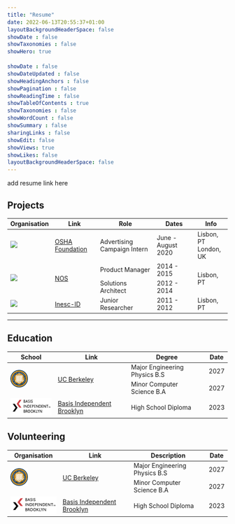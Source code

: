 ```yaml
---
title: "Resume"
date: 2022-06-13T20:55:37+01:00
layoutBackgroundHeaderSpace: false
showDate : false
showTaxonomies : false 
showHero: true

showDate : false
showDateUpdated : false
showHeadingAnchors : false
showPagination : false
showReadingTime : false
showTableOfContents : true
showTaxonomies : false 
showWordCount : false
showSummary : false
sharingLinks : false
showEdit: false
showViews: true
showLikes: false
layoutBackgroundHeaderSpace: false
---
```


add resume link here


## Projects

<table>
    <thead>
        <tr>
            <th>Organisation</th>
            <th>Link</th>
            <th>Role</th>
            <th>Dates</th>
            <th>Info</th>
        </tr>
    </thead>
    <tbody>
                <tr>
            <td><img class="customEntitityLogo" src="vodafone.png"/></td>
                <td><a href="https://www.vodafone.com/" target="_blank">OSHA Foundation	 </a></td>
            <td>Advertising Campaign Intern</td>
            <td>June - August 2020</td>
            <td>Lisbon, PT</br>London, UK</td>
        </tr>
         <tr>
            <td rowspan=3><img class="customEntitityLogo" src="nos.png"/></td>
            <td rowspan=3><a href="https://www.nos.pt" target="_blank">NOS</a></td>
        </tr>
         <tr>
            <td>Product Manager</td>
            <td>2014 - 2015</td>
            <td rowspan=2>Lisbon, PT</td>
        </tr>
         <tr>
            <td>Solutions Architect</td>
            <td>2012 - 2014</td>
        </tr>
         <tr>
            <td><img class="customEntitityLogo" src="inesc.png"/></td>
            <td><a href="https://www.inesc-id.pt/" target="_blank">Inesc-ID</a></td>
            <td>Junior Researcher</td>
            <td>2011 - 2012</td>
            <td>Lisbon, PT</td>
        </tr>
    </tbody>
</table>

---

## Education

<table>
    <thead>
        <tr>
            <th>School</th>
            <th>Link</th>
            <th>Degree</th>
            <th>Date</th>
        </tr>
    </thead>
    <tbody>
        <tr>
            <td rowspan=4><img class="customEntitityLogo" height="40" src="Assets/cal.svg"/></td>
            <td rowspan=4><a href="https://www.berkeley.edu/" target="_blank">UC Berkeley</a></td>
        </tr>
        <tr>
            <td>Major Engineering Physics B.S</td>
            <td>2027</td>
        </tr>
            <td>Minor Computer Science B.A</td>
            <td>2027</td>
        </tr>
        <tr>
        </tr>
        <tr>
            <td rowspan=3><img class="customEntitityLogo" height="40" src="Assets/basis.jpg"/></td>
            <td rowspan=3><a href="https://brooklyn.basisindependent.com/about/" target="_blank">Basis Independent Brooklyn</a></td>
        </tr>
        <tr>
            <td>High School Diploma</td>
            <td>2023</td>
        </tr>
        </tr>
    </tbody>
</table>


## Volunteering  

<table>
    <thead>
        <tr>
            <th>Organisation</th>
            <th>Link</th>
            <th>Description</th>
            <th>Date</th>
        </tr>
    </thead>
    <tbody>
        <tr>
            <td rowspan=4><img class="customEntitityLogo" height="40" src="Assets/cal.svg"/></td>
            <td rowspan=4><a href="https://www.berkeley.edu/" target="_blank">UC Berkeley</a></td>
        </tr>
        <tr>
            <td>Major Engineering Physics B.S</td>
            <td>2027</td>
        </tr>
            <td>Minor Computer Science B.A</td>
            <td>2027</td>
        </tr>
        <tr>
        </tr>
        <tr>
            <td rowspan=3><img class="customEntitityLogo" height="40" src="Assets/basis.jpg"/></td>
            <td rowspan=3><a href="https://brooklyn.basisindependent.com/about/" target="_blank">Basis Independent Brooklyn</a></td>
        </tr>
        <tr>
            <td>High School Diploma</td>
            <td>2023</td>
        </tr>
        </tr>
    </tbody>
</table>

